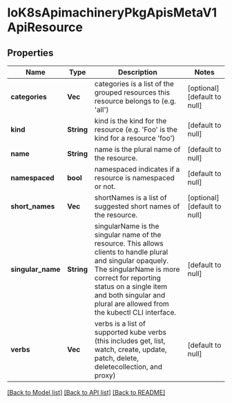 # IoK8sApimachineryPkgApisMetaV1ApiResource

## Properties
Name | Type | Description | Notes
------------ | ------------- | ------------- | -------------
**categories** | **Vec<String>** | categories is a list of the grouped resources this resource belongs to (e.g. &#39;all&#39;) | [optional] [default to null]
**kind** | **String** | kind is the kind for the resource (e.g. &#39;Foo&#39; is the kind for a resource &#39;foo&#39;) | [default to null]
**name** | **String** | name is the plural name of the resource. | [default to null]
**namespaced** | **bool** | namespaced indicates if a resource is namespaced or not. | [default to null]
**short_names** | **Vec<String>** | shortNames is a list of suggested short names of the resource. | [optional] [default to null]
**singular_name** | **String** | singularName is the singular name of the resource.  This allows clients to handle plural and singular opaquely. The singularName is more correct for reporting status on a single item and both singular and plural are allowed from the kubectl CLI interface. | [default to null]
**verbs** | **Vec<String>** | verbs is a list of supported kube verbs (this includes get, list, watch, create, update, patch, delete, deletecollection, and proxy) | [default to null]

[[Back to Model list]](../README.md#documentation-for-models) [[Back to API list]](../README.md#documentation-for-api-endpoints) [[Back to README]](../README.md)


